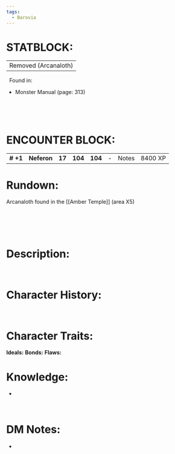 ```yaml
---
tags:
  - Barovia
---
```


# **STATBLOCK:**

|                      |
|----------------------|
| Removed (Arcanaloth) |

 
Found in:

-   Monster Manual (page: 313)

 

 

# **ENCOUNTER BLOCK:**

|           |             |        |         |         |     |       |         |
|-----------|-------------|--------|---------|---------|-----|-------|---------|
| **\# +1** | **Neferon** | **17** | **104** | **104** | \-  | Notes | 8400 XP |

# **Rundown:**

Arcanaloth found in the [[Amber Temple]] (area X5)

#  

# **Description:**

 

# **Character History:**

 
 
 

# **Character Traits:** 

**Ideals:**
**Bonds:**
**Flaws:** 

# **Knowledge:**

-    

 

# **DM Notes:**

-    

 